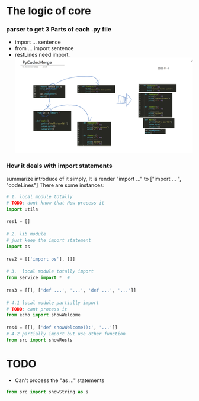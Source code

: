 
# The logic of core
### parser to get 3 Parts of each .py file
 - import ... sentence 
 - from ... import sentence 
 - restLines need import.
![](mergeIntroduce.jpg)
### How it deals with import statements
summarize introduce of it simply, It is render "import ..." to ["import ... ", "codeLines"]
There are some instances:

```python
# 1. local module totally
# TODO: dont know that How process it
import utils

res1 = []

# 2. lib module 
# just keep the import statement
import os

res2 = [['import os'], []]

# 3.  local module totally import 
from service import *  #

res3 = [[], ['def ...', '...', 'def ...', '...']]

# 4.1 local module partially import
# TODO: cant process it
from echo import showWelcome

res4 = [[], ['def showWelcome():', '...']]
# 4.2 partially import but use other function
from src import showRests


```



# TODO
- Can't process the "as ..." statements

```python
from src import showString as s

```